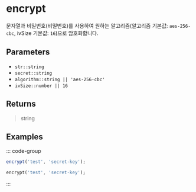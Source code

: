 # encrypt <Lang js />

<NodeRequired ko />

문자열과 비밀번호(비밀번호)를 사용하여 원하는 알고리즘(알고리즘 기본값: `aes-256-cbc`, ivSize 기본값: `16`)으로 암호화합니다.

## Parameters

- `str::string`
- `secret::string`
- `algorithm::string || 'aes-256-cbc'`
- `ivSize::number || 16`

## Returns

> string

## Examples

::: code-group

```javascript [JavaScript]
encrypt('test', 'secret-key');
```

```dart [Dart]
encrypt('test', 'secret-key');
```

:::
